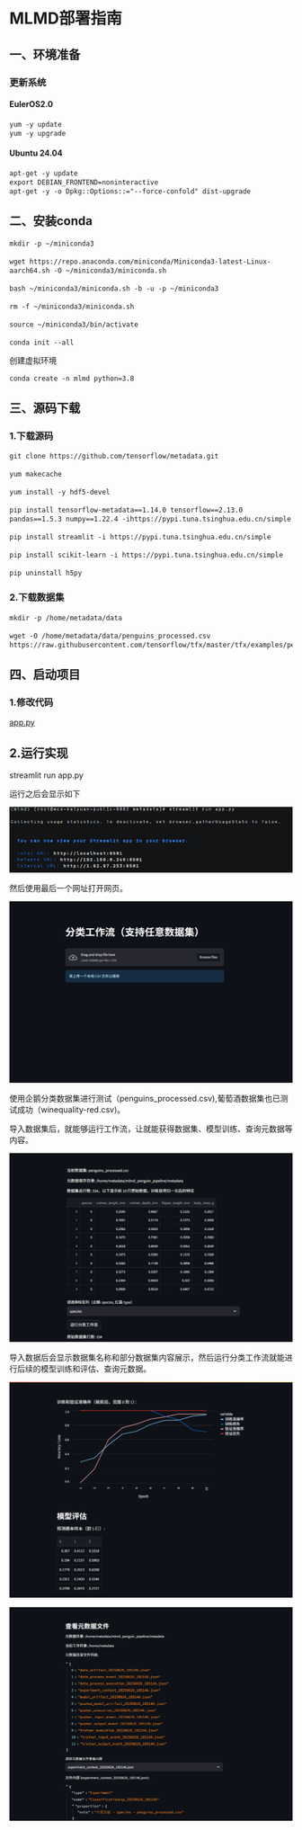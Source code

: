 # MLMD部署指南



## ‌一、环境准备



### 更新系统



#### EulerOS2.0



```
yum -y update  
yum -y upgrade
```



#### Ubuntu 24.04



```
apt-get -y update
export DEBIAN_FRONTEND=noninteractive
apt-get -y -o Dpkg::Options::="--force-confold" dist-upgrade
```



## **二、安装conda**



```
mkdir -p ~/miniconda3

wget https://repo.anaconda.com/miniconda/Miniconda3-latest-Linux-aarch64.sh -O ~/miniconda3/miniconda.sh

bash ~/miniconda3/miniconda.sh -b -u -p ~/miniconda3

rm -f ~/miniconda3/miniconda.sh

source ~/miniconda3/bin/activate

conda init --all
```



创建虚拟环境

```
conda create -n mlmd python=3.8
```

## **三、源码下载**

### **1.下载源码**

```
git clone https://github.com/tensorflow/metadata.git

yum makecache 

yum install -y hdf5-devel 

pip install tensorflow-metadata==1.14.0 tensorflow==2.13.0 pandas==1.5.3 numpy==1.22.4 -ihttps://pypi.tuna.tsinghua.edu.cn/simple 

pip install streamlit -i https://pypi.tuna.tsinghua.edu.cn/simple

pip install scikit-learn -i https://pypi.tuna.tsinghua.edu.cn/simple

pip uninstall h5py
```



### **2.下载数据集**

```
mkdir -p /home/metadata/data

wget -O /home/metadata/data/penguins_processed.csv https://raw.githubusercontent.com/tensorflow/tfx/master/tfx/examples/penguin/data/labelled/penguins_processed.csv 
```



## **四、启动项目**

### **1.修改代码**

[app.py](../scripts/app.py)

 



## **2.运行实现**

streamlit run app.py

运行之后会显示如下

![img](images/img_1.png)

然后使用最后一个网址打开网页。

![img](images/img_2.png) 

 

使用企鹅分类数据集进行测试（penguins_processed.csv),葡萄酒数据集也已测试成功（winequality-red.csv)。

导入数据集后，就能够运行工作流，让就能获得数据集、模型训练、查询元数据等内容。

![img](images/img_3.png)

导入数据后会显示数据集名称和部分数据集内容展示，然后运行分类工作流就能进行后续的模型训练和评估、查询元数据。

![img](images/img_4.png)

![img](images/img_5.png) 
